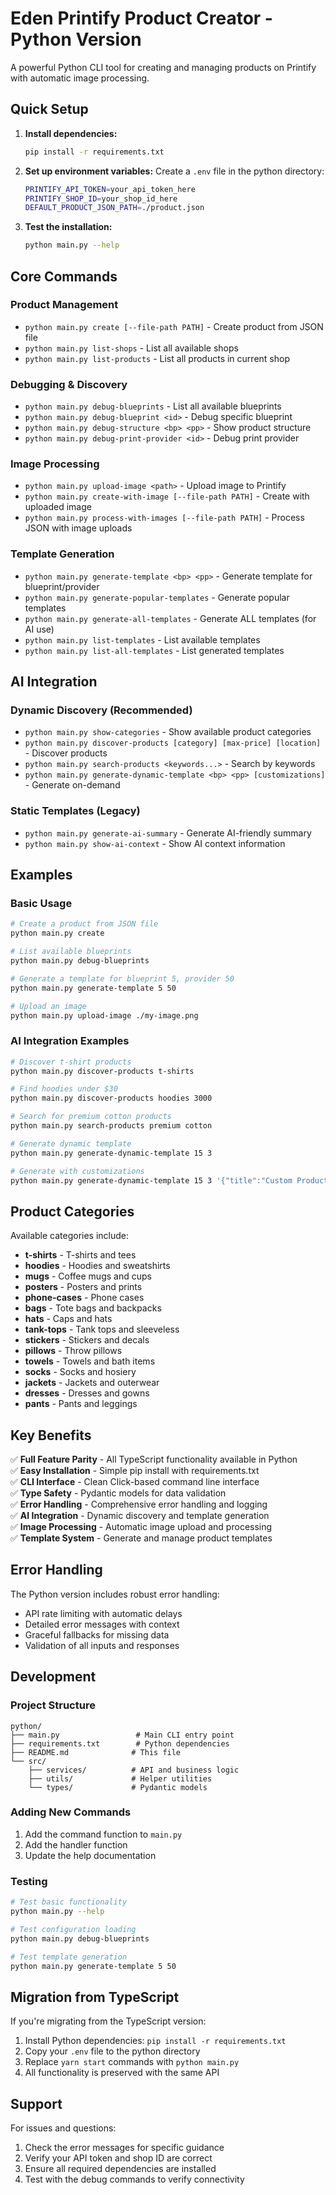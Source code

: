 # Eden Printify Product Creator - Python Version

A powerful Python CLI tool for creating and managing products on Printify with automatic image processing.

## Quick Setup

1. **Install dependencies:**

   ```bash
   pip install -r requirements.txt
   ```

2. **Set up environment variables:**
   Create a `.env` file in the python directory:

   ```bash
   PRINTIFY_API_TOKEN=your_api_token_here
   PRINTIFY_SHOP_ID=your_shop_id_here
   DEFAULT_PRODUCT_JSON_PATH=./product.json
   ```

3. **Test the installation:**
   ```bash
   python main.py --help
   ```

## Core Commands

### Product Management

- `python main.py create [--file-path PATH]` - Create product from JSON file
- `python main.py list-shops` - List all available shops
- `python main.py list-products` - List all products in current shop

### Debugging & Discovery

- `python main.py debug-blueprints` - List all available blueprints
- `python main.py debug-blueprint <id>` - Debug specific blueprint
- `python main.py debug-structure <bp> <pp>` - Show product structure
- `python main.py debug-print-provider <id>` - Debug print provider

### Image Processing

- `python main.py upload-image <path>` - Upload image to Printify
- `python main.py create-with-image [--file-path PATH]` - Create with uploaded image
- `python main.py process-with-images [--file-path PATH]` - Process JSON with image uploads

### Template Generation

- `python main.py generate-template <bp> <pp>` - Generate template for blueprint/provider
- `python main.py generate-popular-templates` - Generate popular templates
- `python main.py generate-all-templates` - Generate ALL templates (for AI use)
- `python main.py list-templates` - List available templates
- `python main.py list-all-templates` - List generated templates

## AI Integration

### Dynamic Discovery (Recommended)

- `python main.py show-categories` - Show available product categories
- `python main.py discover-products [category] [max-price] [location]` - Discover products
- `python main.py search-products <keywords...>` - Search by keywords
- `python main.py generate-dynamic-template <bp> <pp> [customizations]` - Generate on-demand

### Static Templates (Legacy)

- `python main.py generate-ai-summary` - Generate AI-friendly summary
- `python main.py show-ai-context` - Show AI context information

## Examples

### Basic Usage

```bash
# Create a product from JSON file
python main.py create

# List available blueprints
python main.py debug-blueprints

# Generate a template for blueprint 5, provider 50
python main.py generate-template 5 50

# Upload an image
python main.py upload-image ./my-image.png
```

### AI Integration Examples

```bash
# Discover t-shirt products
python main.py discover-products t-shirts

# Find hoodies under $30
python main.py discover-products hoodies 3000

# Search for premium cotton products
python main.py search-products premium cotton

# Generate dynamic template
python main.py generate-dynamic-template 15 3

# Generate with customizations
python main.py generate-dynamic-template 15 3 '{"title":"Custom Product","price":3000}'
```

## Product Categories

Available categories include:

- **t-shirts** - T-shirts and tees
- **hoodies** - Hoodies and sweatshirts
- **mugs** - Coffee mugs and cups
- **posters** - Posters and prints
- **phone-cases** - Phone cases
- **bags** - Tote bags and backpacks
- **hats** - Caps and hats
- **tank-tops** - Tank tops and sleeveless
- **stickers** - Stickers and decals
- **pillows** - Throw pillows
- **towels** - Towels and bath items
- **socks** - Socks and hosiery
- **jackets** - Jackets and outerwear
- **dresses** - Dresses and gowns
- **pants** - Pants and leggings

## Key Benefits

✅ **Full Feature Parity** - All TypeScript functionality available in Python  
✅ **Easy Installation** - Simple pip install with requirements.txt  
✅ **CLI Interface** - Clean Click-based command line interface  
✅ **Type Safety** - Pydantic models for data validation  
✅ **Error Handling** - Comprehensive error handling and logging  
✅ **AI Integration** - Dynamic discovery and template generation  
✅ **Image Processing** - Automatic image upload and processing  
✅ **Template System** - Generate and manage product templates

## Error Handling

The Python version includes robust error handling:

- API rate limiting with automatic delays
- Detailed error messages with context
- Graceful fallbacks for missing data
- Validation of all inputs and responses

## Development

### Project Structure

```
python/
├── main.py                 # Main CLI entry point
├── requirements.txt        # Python dependencies
├── README.md              # This file
└── src/
    ├── services/          # API and business logic
    ├── utils/             # Helper utilities
    └── types/             # Pydantic models
```

### Adding New Commands

1. Add the command function to `main.py`
2. Add the handler function
3. Update the help documentation

### Testing

```bash
# Test basic functionality
python main.py --help

# Test configuration loading
python main.py debug-blueprints

# Test template generation
python main.py generate-template 5 50
```

## Migration from TypeScript

If you're migrating from the TypeScript version:

1. Install Python dependencies: `pip install -r requirements.txt`
2. Copy your `.env` file to the python directory
3. Replace `yarn start` commands with `python main.py`
4. All functionality is preserved with the same API

## Support

For issues and questions:

1. Check the error messages for specific guidance
2. Verify your API token and shop ID are correct
3. Ensure all required dependencies are installed
4. Test with the debug commands to verify connectivity
